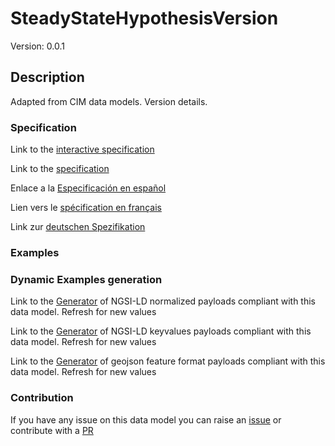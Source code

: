 # SteadyStateHypothesisVersion
Version: 0.0.1

## Description 

Adapted from CIM data models. Version details.
### Specification

Link to the [interactive specification](https://swagger.lab.fiware.org/?url=https://raw.githubusercontent.com/smart-data-models/dataModel.EnergyCIM/master/SteadyStateHypothesisVersion/swagger.yaml)

Link to the [specification](https://github.com/smart-data-models/dataModel.EnergyCIM/blob/master/SteadyStateHypothesisVersion/doc/spec.md)

Enlace a la [Especificación en español](https://github.com/smart-data-models/dataModel.EnergyCIM/blob/master/SteadyStateHypothesisVersion/doc/spec_ES.md)

Lien vers le [spécification en français](https://github.com/smart-data-models/dataModel.EnergyCIM/blob/master/SteadyStateHypothesisVersion/doc/spec_FR.md)

Link zur [deutschen Spezifikation](https://github.com/smart-data-models/dataModel.EnergyCIM/blob/master/SteadyStateHypothesisVersion/doc/spec_DE.md)
### Examples
### Dynamic Examples generation

Link to the [Generator](https://smartdatamodels.org/extra/ngsi-ld_generator.php?schemaUrl=https://raw.githubusercontent.com/smart-data-models/dataModel.EnergyCIM/master/SteadyStateHypothesisVersion/schema.json&email=info@smartdatamodels.org) of NGSI-LD normalized payloads compliant with this data model. Refresh for new values

Link to the [Generator](https://smartdatamodels.org/extra/ngsi-ld_generator_keyvalues.php?schemaUrl=https://raw.githubusercontent.com/smart-data-models/dataModel.EnergyCIM/master/SteadyStateHypothesisVersion/schema.json&email=info@smartdatamodels.org) of NGSI-LD keyvalues payloads compliant with this data model. Refresh for new values

Link to the [Generator](https://smartdatamodels.org/extra/geojson_features_generator_v1.0.php?schemaUrl=https://raw.githubusercontent.com/smart-data-models/dataModel.EnergyCIM/master/SteadyStateHypothesisVersion/schema.json&email=info@smartdatamodels.org) of geojson feature format payloads compliant with this data model. Refresh for new values
### Contribution

 If you have any issue on this data model you can raise an [issue](https://github.com/smart-data-models/dataModel.EnergyCIM/issues)  or contribute with a [PR](https://github.com/smart-data-models/dataModel.EnergyCIM/pulls)